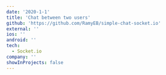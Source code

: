 ```yaml
---
date: '2020-1-1'
title: 'Chat between two users'
github: 'https://github.com/RamyEB/simple-chat-socket.io'
external: ''
ios: ''
android: ''
tech:
  - Socket.io
company: ''
showInProjects: false
---
```

